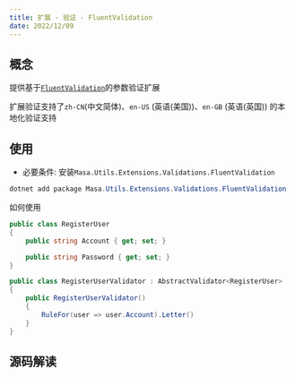 ```yaml
---
title: 扩展 - 验证 - FluentValidation
date: 2022/12/09
---
```


## 概念

提供基于[`FluentValidation`](https://www.nuget.org/packages/FluentValidation)的参数验证扩展

扩展验证支持了`zh-CN`(中文简体)、`en-US` (英语(美国))、`en-GB` (英语(英国)) 的本地化验证支持

## 使用

* 必要条件: 安装`Masa.Utils.Extensions.Validations.FluentValidation`

``` powershell
dotnet add package Masa.Utils.Extensions.Validations.FluentValidation
```

如何使用

``` C#
public class RegisterUser
{
    public string Account { get; set; }

    public string Password { get; set; }
}

public class RegisterUserValidator : AbstractValidator<RegisterUser>
{
    public RegisterUserValidator()
    {
        RuleFor(user => user.Account).Letter()
    }
}
```

## 源码解读

